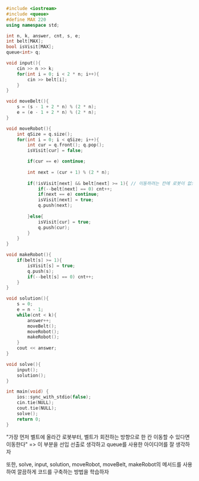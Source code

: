 ```cpp
#include <iostream>
#include <queue>
#define MAX 220
using namespace std;

int n, k, answer, cnt, s, e;
int belt[MAX];
bool isVisit[MAX];
queue<int> q;

void input(){
	cin >> n >> k;
	for(int i = 0; i < 2 * n; i++){
		cin >> belt[i];
	}
}

void moveBelt(){
	s = (s - 1 + 2 * n) % (2 * n);
	e = (e - 1 + 2 * n) % (2 * n);
}

void moveRobot(){
	int qSize = q.size();
	for(int i = 0; i < qSize; i++){
		int cur = q.front(); q.pop();
		isVisit[cur] = false;

		if(cur == e) continue;
		
		int next = (cur + 1) % (2 * n);
		
		if(!isVisit[next] && belt[next] >= 1){ // 이동하려는 칸에 로봇이 없으며, 그 칸의 내구도가 1이상 남아있다
			if(--belt[next] == 0) cnt++;
			if(next == e) continue;
			isVisit[next] = true;
			q.push(next);
			
		}else{
			isVisit[cur] = true;
			q.push(cur);
		}
	}
}

void makeRobot(){
	if(belt[s] >= 1){
		isVisit[s] = true;
		q.push(s);
		if(--belt[s] == 0) cnt++;
	}
}

void solution(){
	s = 0;
	e = n - 1;
	while(cnt < k){
		answer++;
		moveBelt();
		moveRobot();
		makeRobot();
	}
	cout << answer;
}

void solve(){
	input();
	solution();
}

int main(void) {
    ios::sync_with_stdio(false);
    cin.tie(NULL);
    cout.tie(NULL);
    solve();
    return 0;
}
```

"가장 먼저 벨트에 올라간 로봇부터, 벨트가 회전하는 방향으로 한 칸 이동할 수 있다면 이동한다" => 이 부분을 선입 선출로 생각하고 queue를 사용한 아이디어를 잘 생각하자

또한, solve, input, solution, moveRobot, moveBelt, makeRobot의 메서드를 사용하여 깔끔하게 코드를 구축하는 방법을 학습하자